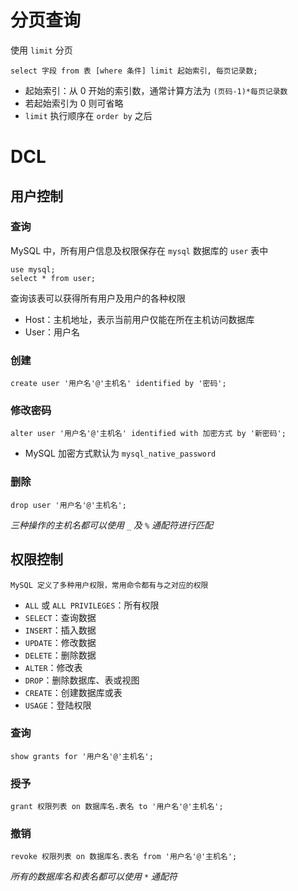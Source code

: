 # 分页查询

使用 `limit` 分页

```mysql
select 字段 from 表 [where 条件] limit 起始索引, 每页记录数;
```

- 起始索引：从 0 开始的索引数，通常计算方法为 `(页码-1)*每页记录数`
- 若起始索引为 0 则可省略
- `limit` 执行顺序在 `order by` 之后

# DCL

## 用户控制

### 查询

MySQL 中，所有用户信息及权限保存在 `mysql` 数据库的 `user` 表中

```mysql
use mysql;
select * from user;
```

查询该表可以获得所有用户及用户的各种权限
- Host：主机地址，表示当前用户仅能在所在主机访问数据库
- User：用户名

### 创建

```mysql
create user '用户名'@'主机名' identified by '密码';
```

### 修改密码

```mysql
alter user '用户名'@'主机名' identified with 加密方式 by '新密码';
```

- MySQL 加密方式默认为 `mysql_native_password`

### 删除

```mysql
drop user '用户名'@'主机名';
```

*三种操作的主机名都可以使用 `_` 及 `%` 通配符进行匹配*

## 权限控制

	MySQL 定义了多种用户权限，常用命令都有与之对应的权限
- `ALL` 或 `ALL PRIVILEGES`：所有权限
- `SELECT`：查询数据
- `INSERT`：插入数据
- `UPDATE`：修改数据
- `DELETE`：删除数据
- `ALTER`：修改表
- `DROP`：删除数据库、表或视图
- `CREATE`：创建数据库或表
- `USAGE`：登陆权限

### 查询

```mysql
show grants for '用户名'@'主机名';
```

### 授予

```mysql
grant 权限列表 on 数据库名.表名 to '用户名'@'主机名';
```

### 撤销

```mysql
revoke 权限列表 on 数据库名.表名 from '用户名'@'主机名';
```

*所有的数据库名和表名都可以使用 `*` 通配符*

